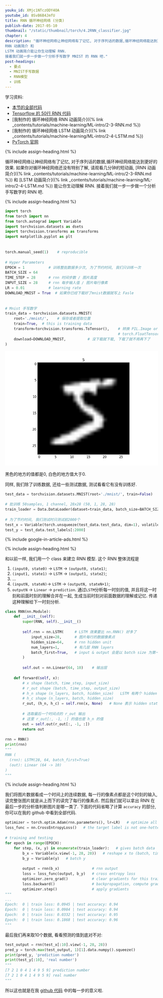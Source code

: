 ```yaml
---
youku_id: XMjc1NTczODY4OA
youtube_id: 8SvB6B4JmfU
title: RNN 循环神经网络 (分类)
publish-date: 2017-05-10
thumbnail: "/static/thumbnail/torch/4.2RNN_classifier.jpg"
chapter: 4
description: "循环神经网络让神经网络有了记忆, 对于序列话的数据,循环神经网络能达到更好的效果. 如果你对循环神经网络还没有特别了解, 请观看几分钟的短动画,
RNN 动画简介 和
LSTM 动画简介能让你生动理解 RNN.
接着我们就一步一步做一个分析手写数字 MNIST 的 RNN 吧."
post-headings:
  - 要点
  - MNIST手写数据
  - RNN模型
  - 训练
---
```



学习资料:
  * [本节的全部代码](https://github.com/MorvanZhou/PyTorch-Tutorial/blob/master/tutorial-contents/402_RNN_classifier.py)
  * [Tensorflow 的 50行 RNN 代码](https://github.com/MorvanZhou/Tensorflow-Tutorial/blob/master/tutorial-contents/402_RNN_classification.py)
  * [我制作的 循环神经网络 RNN 动画简介]({% link _contents/tutorials/machine-learning/ML-intro/2-3-RNN.md %})
  * [我制作的 循环神经网络 LSTM 动画简介]({% link _contents/tutorials/machine-learning/ML-intro/2-4-LSTM.md %})
  * [PyTorch 官网](http://pytorch.org/)

{% include assign-heading.html %}

循环神经网络让神经网络有了记忆, 对于序列话的数据,循环神经网络能达到更好的效果. 如果你对循环神经网络还没有特别了解, 请观看几分钟的短动画,
[RNN 动画简介]({% link _contents/tutorials/machine-learning/ML-intro/2-3-RNN.md %}) 和
[LSTM 动画简介]({% link _contents/tutorials/machine-learning/ML-intro/2-4-LSTM.md %}) 能让你生动理解 RNN.
接着我们就一步一步做一个分析手写数字的 RNN 吧.





{% include assign-heading.html %}

```python
import torch
from torch import nn
from torch.autograd import Variable
import torchvision.datasets as dsets
import torchvision.transforms as transforms
import matplotlib.pyplot as plt


torch.manual_seed(1)    # reproducible

# Hyper Parameters
EPOCH = 1           # 训练整批数据多少次, 为了节约时间, 我们只训练一次
BATCH_SIZE = 64
TIME_STEP = 28      # rnn 时间步数 / 图片高度
INPUT_SIZE = 28     # rnn 每步输入值 / 图片每行像素
LR = 0.01           # learning rate
DOWNLOAD_MNIST = True  # 如果你已经下载好了mnist数据就写上 Fasle


# Mnist 手写数字
train_data = torchvision.datasets.MNIST(
    root='./mnist/',    # 保存或者提取位置
    train=True,  # this is training data
    transform=torchvision.transforms.ToTensor(),    # 转换 PIL.Image or numpy.ndarray 成
                                                    # torch.FloatTensor (C x H x W), 训练的时候 normalize 成 [0.0, 1.0] 区间
    download=DOWNLOAD_MNIST,          # 没下载就下载, 下载了就不用再下了
)
```

<img class="course-image" src="/static/results/torch/4-1-1.png" alt="{{ page.title }}{% increment image-count %}">

黑色的地方的值都是0, 白色的地方值大于0.

同样, 我们除了训练数据, 还给一些测试数据, 测试看看它有没有训练好.

```python
test_data = torchvision.datasets.MNIST(root='./mnist/', train=False)

# 批训练 50samples, 1 channel, 28x28 (50, 1, 28, 28)
train_loader = Data.DataLoader(dataset=train_data, batch_size=BATCH_SIZE, shuffle=True)

# 为了节约时间, 我们测试时只测试前2000个
test_x = Variable(torch.unsqueeze(test_data.test_data, dim=1), volatile=True).type(torch.FloatTensor)[:2000]/255.   # shape from (2000, 28, 28) to (2000, 1, 28, 28), value in range(0,1)
test_y = test_data.test_labels[:2000]
```


{% include google-in-article-ads.html %}

{% include assign-heading.html %}

和以前一样, 我们用一个 class 来建立 RNN 模型. 这个 RNN 整体流程是

1. `(input0, state0)` -> `LSTM` -> `(output0, state1)`;
2. `(input1, state1)` -> `LSTM` -> `(output1, state2)`;
3. ...
4. `(inputN, stateN)`-> `LSTM` ->  `(outputN, stateN+1)`;
5. `outputN` -> `Linear` -> `prediction`.
通过`LSTM`分析每一时刻的值, 并且将这一时刻和前面时刻的理解合并在一起, 生成当前时刻对前面数据的理解或记忆. 传递这种理解给下一时刻分析.

```python
class RNN(nn.Module):
    def __init__(self):
        super(RNN, self).__init__()

        self.rnn = nn.LSTM(     # LSTM 效果要比 nn.RNN() 好多了
            input_size=28,      # 图片每行的数据像素点
            hidden_size=64,     # rnn hidden unit
            num_layers=1,       # 有几层 RNN layers
            batch_first=True,   # input & output 会是以 batch size 为第一维度的特征集 e.g. (batch, time_step, input_size)
        )

        self.out = nn.Linear(64, 10)    # 输出层

    def forward(self, x):
        # x shape (batch, time_step, input_size)
        # r_out shape (batch, time_step, output_size)
        # h_n shape (n_layers, batch, hidden_size)   LSTM 有两个 hidden states, h_n 是分线, h_c 是主线
        # h_c shape (n_layers, batch, hidden_size)
        r_out, (h_n, h_c) = self.rnn(x, None)   # None 表示 hidden state 会用全0的 state

        # 选取最后一个时间点的 r_out 输出
        # 这里 r_out[:, -1, :] 的值也是 h_n 的值
        out = self.out(r_out[:, -1, :])
        return out

rnn = RNN()
print(rnn)
"""
RNN (
  (rnn): LSTM(28, 64, batch_first=True)
  (out): Linear (64 -> 10)
)
"""
```

{% include assign-heading.html %}

我们将图片数据看成一个时间上的连续数据, 每一行的像素点都是这个时刻的输入, 读完整张图片就是从上而下的读完了每行的像素点.
然后我们就可以拿出 RNN 在最后一步的分析值判断图片是哪一类了. 下面的代码省略了计算 `accuracy` 的部分, 你可以在我的 github 中看到全部代码.

```python
optimizer = torch.optim.Adam(rnn.parameters(), lr=LR)   # optimize all parameters
loss_func = nn.CrossEntropyLoss()   # the target label is not one-hotted

# training and testing
for epoch in range(EPOCH):
    for step, (x, y) in enumerate(train_loader):   # gives batch data
        b_x = Variable(x.view(-1, 28, 28))   # reshape x to (batch, time_step, input_size)
        b_y = Variable(y)   # batch y

        output = rnn(b_x)               # rnn output
        loss = loss_func(output, b_y)   # cross entropy loss
        optimizer.zero_grad()           # clear gradients for this training step
        loss.backward()                 # backpropagation, compute gradients
        optimizer.step()                # apply gradients
"""
...
Epoch:  0 | train loss: 0.0945 | test accuracy: 0.94
Epoch:  0 | train loss: 0.0984 | test accuracy: 0.94
Epoch:  0 | train loss: 0.0332 | test accuracy: 0.95
Epoch:  0 | train loss: 0.1868 | test accuracy: 0.96
"""
```

最后我们再来取10个数据, 看看预测的值到底对不对:

```python
test_output = rnn(test_x[:10].view(-1, 28, 28))
pred_y = torch.max(test_output, 1)[1].data.numpy().squeeze()
print(pred_y, 'prediction number')
print(test_y[:10], 'real number')
"""
[7 2 1 0 4 1 4 9 5 9] prediction number
[7 2 1 0 4 1 4 9 5 9] real number
"""
```

所以这也就是在我 [github 代码](https://github.com/MorvanZhou/PyTorch-Tutorial/blob/master/tutorial-contents/402_RNN_classifier.py) 中的每一步的意义啦.
